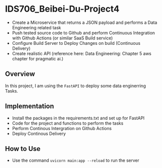 # IDS706_Beibei-Du-Project4
- Create a Microservice that returns a JSON payload and performs a Data Engineering related task
- Push tested source code to Github and perform Continuous Integration with Github Actions (or similar SaaS Build service)
- Configure Build Server to Deploy Changes on build (Continuous Delivery)
- Create realistic API (reference here: Data Engineering: Chapter 5 aws chapter for pragmatic ai.)

## Overview
In this project, I am using the `FastAPI` to deploy some data enginerring Tasks.

## Implementation
- Install the packages in the requirements.txt and set up for FastAPI
- Code for the project and functions to perform the tasks
- Perform Continous Intergration on Github Actions
- Deploy Continous Delivery



## How to Use
- Use the command `uvicorn main:app --reload` to run the server
